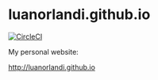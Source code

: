 # luanorlandi.github.io

[![CircleCI](https://circleci.com/gh/luanorlandi/luanorlandi.github.io-original.svg?style=shield)](https://circleci.com/gh/luanorlandi/luanorlandi.github.io-original)

My personal website:

http://luanorlandi.github.io
